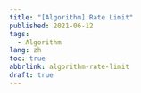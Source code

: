 ```yaml
---
title: "[Algorithm] Rate Limit"
published: 2021-06-12
tags:
  - Algorithm
lang: zh
toc: true
abbrlink: algorithm-rate-limit
draft: true
---
```

<!--more-->



